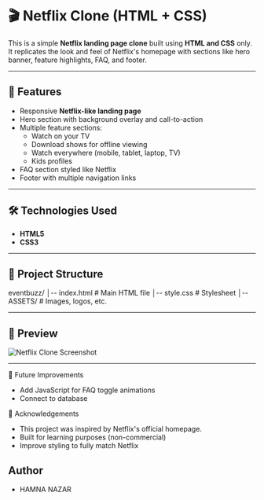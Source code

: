 # 🎬 Netflix Clone (HTML + CSS)

This is a simple **Netflix landing page clone** built using **HTML and CSS** only.  
It replicates the look and feel of Netflix's homepage with sections like hero banner, feature highlights, FAQ, and footer.

---

## 🚀 Features
- Responsive **Netflix-like landing page**
- Hero section with background overlay and call-to-action
- Multiple feature sections:
  - Watch on your TV
  - Download shows for offline viewing
  - Watch everywhere (mobile, tablet, laptop, TV)
  - Kids profiles
- FAQ section styled like Netflix
- Footer with multiple navigation links

---

## 🛠️ Technologies Used
- **HTML5**
- **CSS3**

---

## 📂 Project Structure
eventbuzz/
│-- index.html # Main HTML file
│-- style.css # Stylesheet
│-- ASSETS/ # Images, logos, etc.


---

## 📸 Preview
![Netflix Clone Screenshot](ASSETS/images/preview.png)

---

📌 Future Improvements

- Add JavaScript for FAQ toggle animations
- Connect to database

🙌 Acknowledgements

- This project was inspired by Netflix's official homepage.
- Built for learning purposes (non-commercial)
- Improve styling to fully match Netflix

## Author

- HAMNA NAZAR